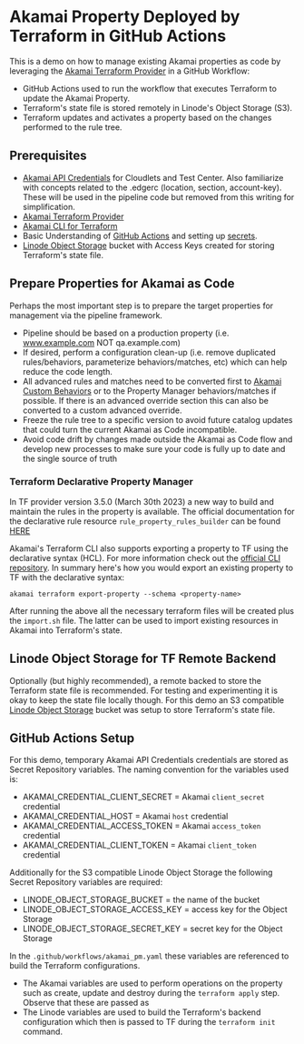 # Akamai Property Deployed by Terraform in GitHub Actions

This is a demo on how to manage existing Akamai properties as code by leveraging the [Akamai Terraform Provider](https://techdocs.akamai.com/terraform/docs) in a GitHub Workflow:

* GitHub Actions used to run the workflow that executes Terraform to update the Akamai Property.
* Terraform's state file is stored remotely in Linode's Object Storage (S3).
* Terraform updates and activates a property based on the changes performed to the rule tree. 

## Prerequisites
- [Akamai API Credentials](https://techdocs.akamai.com/developer/docs/set-up-authentication-credentials) for Cloudlets and Test Center. Also familiarize with concepts related to the .edgerc (location, section, account-key). These will be used in the pipeline code but removed from this writing for simplification.
- [Akamai Terraform Provider](https://techdocs.akamai.com/terraform/docs)
- [Akamai CLI for Terraform](https://github.com/akamai/cli-terraform)
- Basic Understanding of [GitHub Actions](https://docs.github.com/en/actions) and setting up [secrets](https://docs.github.com/en/actions/security-guides/encrypted-secrets).
- [Linode Object Storage](https://www.linode.com/lp/object-storage/) bucket with Access Keys created for storing Terraform's state file.
 
## Prepare Properties for Akamai as Code
Perhaps the most important step is to prepare the target properties for management via the pipeline framework.

* Pipeline should be based on a production property (i.e. www.example.com NOT qa.example.com)
* If desired, perform a configuration clean-up (i.e. remove duplicated rules/behaviors, parameterize behaviors/matches, etc) which can help reduce the code length.
* All advanced rules and matches need to be converted first to [Akamai Custom Behaviors](https://developer.akamai.com/blog/2018/04/26/custom-behaviors-property-manager-papi) or to the Property Manager behaviors/matches if possible. If there is an advanced override section this can also be converted to a custom advanced override.
* Freeze the rule tree to a specific version to avoid future catalog updates that could turn the current Akamai as Code incompatible.
* Avoid code drift by changes made outside the Akamai as Code flow and develop new processes to make sure your code is fully up to date and the single source of truth

### Terraform Declarative Property Manager
In TF provider version 3.5.0 (March 30th 2023) a new way to build and maintain the rules in the property is available. The official documentation for the declarative rule resource `rule_property_rules_builder` can be found [HERE](https://techdocs.akamai.com/terraform/docs/rules-builder)

Akamai's Terraform CLI also supports exporting a property to TF using the declarative syntax (HCL). For more information check out the [official CLI repository](https://github.com/akamai/cli-terraform#property-manager-properties).
In summary here's how you would export an existing property to TF with the declarative syntax:
```
akamai terraform export-property --schema <property-name>
```
After running the above all the necessary terraform files will be created plus the `import.sh` file. The latter can be used to import existing resources in Akamai into Terraform's state. 

## Linode Object Storage for TF Remote Backend
Optionally (but highly recommended), a remote backed to store the Terraform state file is recommended. For testing and experimenting it is okay to keep the state file locally though. 
For this demo an S3 compatible [Linode Object Storage](https://www.linode.com/lp/object-storage/) bucket was setup to store Terraform's state file. 

## GitHub Actions Setup
For this demo, temporary Akamai API Credentials credentials are stored as Secret Repository variables. The naming convention for the variables used is:

- AKAMAI_CREDENTIAL_CLIENT_SECRET = Akamai `client_secret` credential
- AKAMAI_CREDENTIAL_HOST = Akamai `host` credential
- AKAMAI_CREDENTIAL_ACCESS_TOKEN = Akamai `access_token` credential
- AKAMAI_CREDENTIAL_CLIENT_TOKEN = Akamai `client_token` credential

Additionally for the S3 compatible Linode Object Storage the following Secret Repository variables are required:

- LINODE_OBJECT_STORAGE_BUCKET = the name of the bucket
- LINODE_OBJECT_STORAGE_ACCESS_KEY = access key for the Object Storage
- LINODE_OBJECT_STORAGE_SECRET_KEY = secret key for the Object Storage

In the `.github/workflows/akamai_pm.yaml` these variables are referenced to build the Terraform configurations.
* The Akamai variables are used to perform operations on the property such as create, update and destroy during the `terraform apply` step. Observe that these are passed as 
* The Linode variables are used to build the Terraform's backend configuration which then is passed to TF during the `terraform init` command.
